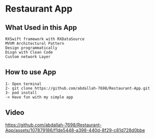 # Restaurant App
## What Used in this App
    RXSwift framework with RXDataSource
    MVVM Architectural Pattern
    Design programmatically 
    Disgn with Clean Code
    Custom network Layer
    
## How to use App 
    1- Open terminal 
    2- git clone https://github.com/abdallah-7698/Restaurant-App.git
    3- pod install
    -> Have fun with my simple app
    

## Video
https://github.com/abdallah-7698/Restaurant-App/assets/107879186/f1de5448-a398-440d-8f29-c81d728d0bbe

